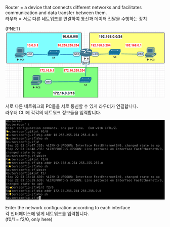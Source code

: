 Router = a device that connects different networks and facilitates communication and data transfer between them.<br>
라우터 = 서로 다른 네트워크를 연결하여 통신과 데이터 전달을 수행하는 장치

(PNET)<br>
![image break](../../Pictur/step3/vn.step3.png) <br>

서로 다른 네트워크의 PC들을 서로 통신할 수 있게 라우터가 연결합니다.<br>
라우터 CLI에 각각의 네트워크 정보들을 입력합니다.


![image break](../../Pictur/step3/vn.step4.png) <br>

Enter the network configuration according to each interface<br>
각 인터페이스에 맞게 네트워크를 입력합니다.<br>
(f0/1 = f2/0, only here)
